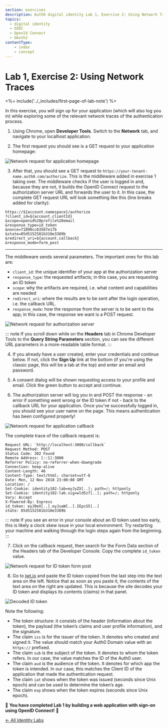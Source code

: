 ```yaml
---
section: exercises
description: Auth0 digital identity Lab 1, Exercise 2: Using Network Traces
topics:
  - digital identity
  - OIDC
  - OpenId Connect
  - OAuth2
contentType:
    - index
    - concept
---
```

# Lab 1, Exercise 2: Using Network Traces

<%= include('../_includes/first-page-of-lab-note') %>

In this exercise, you will sign up for your application (which will also log you in) while exploring some of the relevant network traces of the authentication process.

1. Using Chrome, open **Developer Tools**. Switch to the **Network** tab, and navigate to your localhost application.

2. The first request you should see is a GET request to your application homepage:

![Network request for application homepage](/media/articles/identity-labs/lab-01-network-trace-01.png)

3. After that, you should see a GET request to `https://your-tenant-name.auth0.com/authorize`. This is the middleware added in exercise 1 taking over. The middleware checks if the user is logged in and, because they are not, it builds the OpenID Connect request to the authorization server URL and forwards the user to it. In this case, the complete GET request URL will look something like this (line breaks added for clarity):

```text
https://${account.namespace}/authorize
?client_id=${account.clientId}
&scope=openid%20profile%20email
&response_type=id_token
&nonce=71890cc63567e17b
&state=85d5152581b310e3389b
&redirect_uri=${account.callback}
&response_mode=form_post
```
---
The middleware sends several parameters. The important ones for this lab are:

- `client_id`: the unique identifier of your app at the authorization server
- `response_type`: the requested artifacts; in this case, you are requesting an ID token
- `scope`: why the artifacts are required, i.e. what content and capabilities are needed
- `redirect_uri`: where the results are to be sent after the login operation, i.e. the callback URL.
- `response_mode`: how the response from the server is to be sent to the app; in this case, the response we want is a POST request.

![Network request for authorization server](/media/articles/identity-labs/lab-01-network-trace-02.png)

::: note
If you scroll down while on the **Headers** tab in Chrome Developer Tools to the **Query String Parameters** section, you can see the different URL parameters in a more-readable table format.
:::

4. If you already have a user created, enter your credentials and continue below. If not, click the **Sign Up** link at the bottom (if you're using the classic page, this will be a tab at the top) and enter an email and password.

5. A consent dialog will be shown requesting access to your profile and email. Click the green button to accept and continue.

6. The authorization server will log you in and POST the response - an error if something went wrong or the ID token if not - back to the callback URL for your application. Once you’ve successfully logged in, you should see your user name on the page. This means authentication has been configured properly!

![Network request for application callback](/media/articles/identity-labs/lab-01-network-trace-03.png)

The complete trace of the callback request is:

```text
Request URL: `http://localhost:3000/callback`
Request Method: POST
Status Code: 302 Found
Remote Address: [::1]:3000
Referrer Policy: no-referrer-when-downgrade
Connection: keep-alive
Content-Length: 46
Content-Type: text/html; charset=utf-8
Date: Mon, 12 Nov 2018 23:00:08 GMT
Location: /
Set-Cookie: identity102-lab=eyJyZX[..]; path=/; httponly
Set-Cookie: identity102-lab.sig=wld5z7[..]; path=/; httponly
Vary: Accept
X-Powered-By: Express
id_token: eyJ0eX[..].eyJuaW[..].IEpcS5[..]
state: 85d5152581b310e3389b
```

::: note
If you see an error in your console about an ID token used too early, this is likely a clock skew issue in your local environment. Try restarting your machine and walking through the login steps again from the beginning.
:::

7. Click on the callback request, then search for the Form Data section of the Headers tab of the Developer Console. Copy the complete `id_token` value.

![Network request for ID token form post](/media/articles/identity-labs/lab-01-network-trace-04.png)

8. Go to [jwt.io](https://jwt.io) and paste the ID token copied from the last step into the text area on the left. Notice that as soon as you paste it, the contents of the text area on the right are updated. This is because the site decodes your ID token and displays its contents (claims) in that panel.

![Decoded ID token](/media/articles/identity-labs/lab-01-id-token-in-jwt-io.png)

Note the following:

- The token structure: it consists of the header (information about the token), the payload (the token’s claims and user profile information), and the signature.
- The claim `iss` is for the issuer of the token. It denotes who created and signed it. The value should match your Auth0 Domain value with an `https://` prefixed.
- The claim `sub` is the subject of the token. It denotes to whom the token refers. In our case, the value matches the ID of the Auth0 user.
- The claim `aud` is the audience of the token. It denotes for which app the token is intended. In our case, this matches the Client ID of the application that made the authentication request.
- The claim `iat` shows when the token was issued (seconds since Unix epoch) and can be used to determine the token’s age.
- The claim `exp` shows when the token expires (seconds since Unix epoch).

🎉 **You have completed Lab 1 by building a web application with sign-on using OpenID Connect!** 🎉

<a href="/identity-labs/" class="btn btn-transparent">← All Identity Labs</a>
